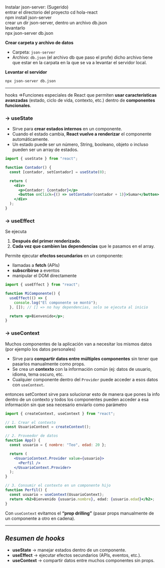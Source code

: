 
Instalar json-server: (Sugerido)  
entrar el directorio del proyecto cd hola-react  
npm install json-server  
crear un dir json-server, dentro un archivo db.json  
levantarlo    
npx json-server db.json

**Crear carpeta y archivo de datos**

- Carpeta: `json-server`
- Archivo: `db.json` (el archivo db que paso el profe)
dicho archivo tiene que estar en la carpata en la que se va a levantar el servidor local.

**Levantar el servidor**
```bash
npx json-server db.json
```

---

hooks =>Funciones especiales de React que permiten **usar características avanzadas** (estado, ciclo de vida, contexto, etc.) dentro de **componentes funcionales**.

### -> useState 
- Sirve para **crear estados internos** en un componente.
- Cuando el estado cambia, **React vuelve a renderizar** el componente automáticamente.
- Un estado puede ser un número, String, booleano, objeto o incluso pueden ser un array de estados.
```jsx
import { useState } from "react";

function Contador() {
  const [contador, setContador] = useState(0);

  return (
    <div>
      <p>Contador: {contador}</p>
      <button onClick={() => setContador(contador + 1)}>Sumar</button>
    </div>
  );
}
```

### -> useEffect 
Se ejecuta
1. **Después del primer renderizado**.
2. **Cada vez que cambien las dependencias** que le pasamos en el array.

Permite ejecutar **efectos secundarios** en un componente: 
- llamadas a **fetch** (APIs)
- **subscribirse** a eventos
- manipular el DOM directamente

```jsx
import { useEffect } from "react";

function MiComponente() {
  useEffect(() => {
    console.log("El componente se montó");
  }, []); // [] => no hay dependencias, solo se ejecuta al inicio

  return <p>Bienvenido</p>;
}
```

### -> useContext
Muchos componentes de la aplicación van a necesitar los mismos datos (por ejemplo los datos personales)
- Sirve para **compartir datos entre múltiples componentes** sin tener que pasarlos manualmente como props.
- Se crea un **contexto** con la información común (ej: datos de usuario, idioma, tema oscuro, etc.
- Cualquier componente dentro del `Provider` puede acceder a esos datos con `useContext`.

entonces setContext sirve para solucionar esto de manera que pones la info dentro de un contexto y todos los componentes pueden acceder a esa información sin que sea necesario enviarlo como parámetro 

```jsx
import { createContext, useContext } from "react";

// 1. Crear el contexto
const UsuarioContext = createContext();

// 2. Proveedor de datos
function App() {
  const usuario = { nombre: "Teo", edad: 20 };

  return (
    <UsuarioContext.Provider value={usuario}>
      <Perfil />
    </UsuarioContext.Provider>
  );
}

// 3. Consumir el contexto en un componente hijo
function Perfil() {
  const usuario = useContext(UsuarioContext);
  return <h2>Bienvenido {usuario.nombre}, edad: {usuario.edad}</h2>;
}
```

Con `useContext` evitamos el **“prop drilling”** (pasar props manualmente de un componente a otro en cadena).

---
## *Resumen de hooks*

- **useState** → manejar estados dentro de un componente.
- **useEffect** → ejecutar efectos secundarios (APIs, eventos, etc.).
- **useContext** → compartir datos entre muchos componentes sin props.


